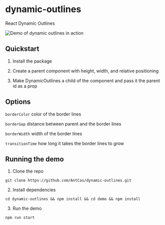 # dynamic-outlines

React Dynamic Outlines

![Demo of dynamic outlines in action](https://i.imgur.com/k4tN2Tx.gif)

## Quickstart

1. Install the package

2. Create a parent component with height, width, and relative positioning

3. Make DynamicOutlines a child of the component and pass it the parent id as a prop

## Options

`borderColor` color of the border lines

`borderGap` distance between parent and the border lines

`borderWidth` width of the border lines

`transitionTime` how long it takes the border lines to grow

## Running the demo
1. Clone the repo

`git clone https://github.com/AntCas/dynamic-outlines.git`

2. Install dependencies

`cd dynamic-outlines && npm install && cd demo && npm install`

3. Run the demo

`npm run start`

